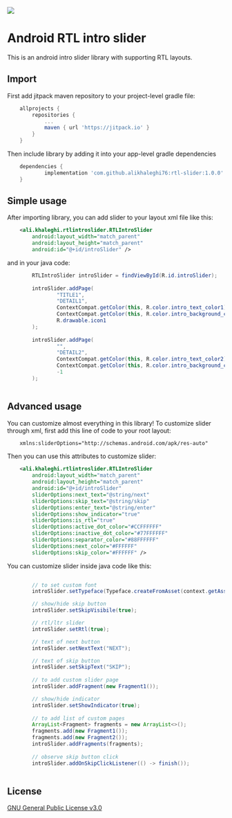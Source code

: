 [![](https://jitpack.io/v/alikhaleghi76/rtl-slider.svg)](https://jitpack.io/#alikhaleghi76/rtl-slider)

# Android RTL intro slider


This is an android intro slider library with supporting RTL layouts. 

## Import

First add jitpack maven repository to your project-level gradle file: 

```gradle
	allprojects {
		repositories {
			...
			maven { url 'https://jitpack.io' }
		}
	}
```

Then include library by adding it into your app-level gradle dependencies

```gradle
	dependencies {
	        implementation 'com.github.alikhaleghi76:rtl-slider:1.0.0'
	}
```

## Simple usage

After importing library, you can add slider to your layout xml file like this: 


```xml
    <ali.khaleghi.rtlintroslider.RTLIntroSlider
        android:layout_width="match_parent"
        android:layout_height="match_parent"
        android:id="@+id/introSlider" />
```

and in your java code: 

```java
        RTLIntroSlider introSlider = findViewById(R.id.introSlider);
        
        introSlider.addPage(
                "TITLE1",
                "DETAIL1",
                ContextCompat.getColor(this, R.color.intro_text_color1),
                ContextCompat.getColor(this, R.color.intro_background_color1),
                R.drawable.icon1
        );
        
        introSlider.addPage(
                "",
                "DETAIL2",
                ContextCompat.getColor(this, R.color.intro_text_color2),
                ContextCompat.getColor(this, R.color.intro_background_color2),
                -1
        );
        
```

## Advanced usage

You can customize almost everything in this library!
To customize slider through xml, first add this line of code to your root layout: 


```xml
    xmlns:sliderOptions="http://schemas.android.com/apk/res-auto"
```
Then you can use this attributes to customize slider: 

```xml
    <ali.khaleghi.rtlintroslider.RTLIntroSlider
        android:layout_width="match_parent"
        android:layout_height="match_parent"
        android:id="@+id/introSlider"
        sliderOptions:next_text="@string/next"
        sliderOptions:skip_text="@string/skip"
        sliderOptions:enter_text="@string/enter"
        sliderOptions:show_indicator="true"
        sliderOptions:is_rtl="true"
        sliderOptions:active_dot_color="#CCFFFFFF"
        sliderOptions:inactive_dot_color="#77FFFFFF"
        sliderOptions:separator_color="#88FFFFFF"
        sliderOptions:next_color="#FFFFFF"
        sliderOptions:skip_color="#FFFFFF" />
```

You can customize slider inside java code like this: 

```java
        
        // to set custom font
        introSlider.setTypeface(Typeface.createFromAsset(context.getAssets(), "fonts/custom_font.ttf"));

        // show/hide skip button
        introSlider.setSkipVisibile(true);

        // rtl/ltr slider
        introSlider.setRtl(true);

        // text of next button
        introSlider.setNextText("NEXT");

        // text of skip button
        introSlider.setSkipText("SKIP");
        
        // to add custom slider page
        introSlider.addFragment(new Fragment1());

        // show/hide indicator
        introSlider.setShowIndicator(true);
        
        // to add list of custom pages
        ArrayList<Fragment> fragments = new ArrayList<>(); 
        fragments.add(new Fragment1()); 
        fragments.add(new Fragment2()); 
        introSlider.addFragments(fragments);
        
        // observe skip button click
        introSlider.addOnSkipClickListener(() -> finish());
        
```

## License
[GNU General Public License v3.0](https://github.com/alikhaleghi76/rtl-slider/blob/master/LICENSE)
